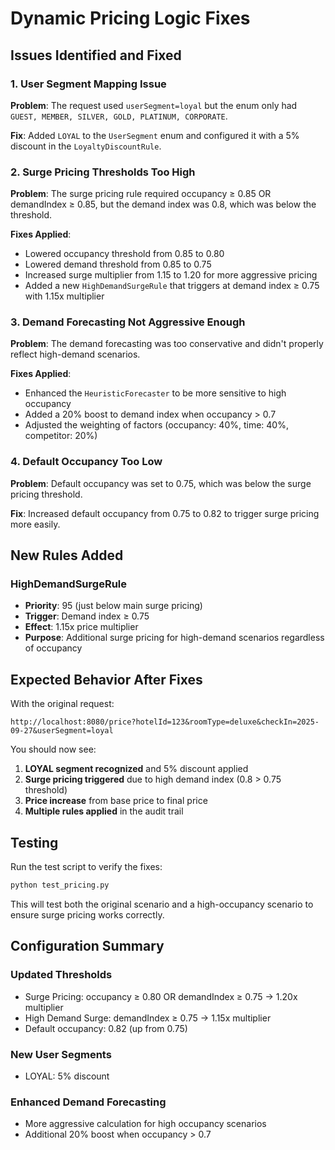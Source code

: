 # Dynamic Pricing Logic Fixes

## Issues Identified and Fixed

### 1. User Segment Mapping Issue
**Problem**: The request used `userSegment=loyal` but the enum only had `GUEST, MEMBER, SILVER, GOLD, PLATINUM, CORPORATE`.

**Fix**: Added `LOYAL` to the `UserSegment` enum and configured it with a 5% discount in the `LoyaltyDiscountRule`.

### 2. Surge Pricing Thresholds Too High
**Problem**: The surge pricing rule required occupancy ≥ 0.85 OR demandIndex ≥ 0.85, but the demand index was 0.8, which was below the threshold.

**Fixes Applied**:
- Lowered occupancy threshold from 0.85 to 0.80
- Lowered demand threshold from 0.85 to 0.75
- Increased surge multiplier from 1.15 to 1.20 for more aggressive pricing
- Added a new `HighDemandSurgeRule` that triggers at demand index ≥ 0.75 with 1.15x multiplier

### 3. Demand Forecasting Not Aggressive Enough
**Problem**: The demand forecasting was too conservative and didn't properly reflect high-demand scenarios.

**Fixes Applied**:
- Enhanced the `HeuristicForecaster` to be more sensitive to high occupancy
- Added a 20% boost to demand index when occupancy > 0.7
- Adjusted the weighting of factors (occupancy: 40%, time: 40%, competitor: 20%)

### 4. Default Occupancy Too Low
**Problem**: Default occupancy was set to 0.75, which was below the surge pricing threshold.

**Fix**: Increased default occupancy from 0.75 to 0.82 to trigger surge pricing more easily.

## New Rules Added

### HighDemandSurgeRule
- **Priority**: 95 (just below main surge pricing)
- **Trigger**: Demand index ≥ 0.75
- **Effect**: 1.15x price multiplier
- **Purpose**: Additional surge pricing for high-demand scenarios regardless of occupancy

## Expected Behavior After Fixes

With the original request:
```
http://localhost:8080/price?hotelId=123&roomType=deluxe&checkIn=2025-09-27&userSegment=loyal
```

You should now see:
1. **LOYAL segment recognized** and 5% discount applied
2. **Surge pricing triggered** due to high demand index (0.8 > 0.75 threshold)
3. **Price increase** from base price to final price
4. **Multiple rules applied** in the audit trail

## Testing

Run the test script to verify the fixes:
```bash
python test_pricing.py
```

This will test both the original scenario and a high-occupancy scenario to ensure surge pricing works correctly.

## Configuration Summary

### Updated Thresholds
- Surge Pricing: occupancy ≥ 0.80 OR demandIndex ≥ 0.75 → 1.20x multiplier
- High Demand Surge: demandIndex ≥ 0.75 → 1.15x multiplier
- Default occupancy: 0.82 (up from 0.75)

### New User Segments
- LOYAL: 5% discount

### Enhanced Demand Forecasting
- More aggressive calculation for high occupancy scenarios
- Additional 20% boost when occupancy > 0.7 